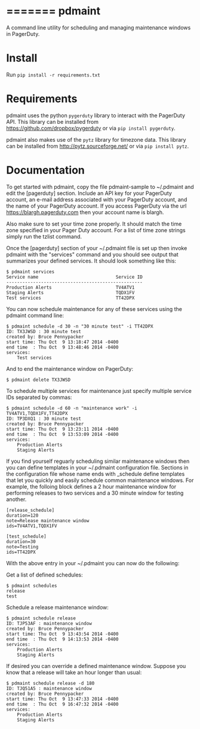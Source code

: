 =======
pdmaint
=======

A command line utility for scheduling and managing maintenance windows in PagerDuty.

Install
============
Run `pip install -r requirements.txt`

Requirements
============

pdmaint uses the python ``pygerduty`` library to interact with the PagerDuty API.
This library can be installed from https://github.com/dropbox/pygerduty or via ``pip install pygerduty``.

pdmaint also makes use of the ``pytz`` library for timezone data.
This library can be installed from http://pytz.sourceforge.net/ or via ``pip install pytz``.

Documentation
=============

To get started with pdmaint, copy the file pdmaint-sample to ~/.pdmaint and
edit the [pagerduty] section.  Include an API key for your PagerDuty account,
an e-mail address associated with your PagerDuty account, and the name of
your PagerDuty account.  If you access PagerDuty via the url
https://blargh.pagerduty.com then your account name is blargh.

Also make sure to set your time zone properly.  It should match the time zone
specified in your Pager Duty account.  For a list of time zone strings simply
run the tzlist command.

Once the [pagerduty] section of your ~/.pdmaint file is set up then invoke
pdmaint with the "services" command and you should see output that
summarizes your defined services.  It should look something like this:

    $ pdmaint services
    Service name                             Service ID
    ---------------------------------------------------
    Production Alerts                        TV4ATV1
    Staging Alerts                           TQDX1FV
    Test services                            TT42DPX

You can now schedule maintenance for any of these services using the pdmaint
command line:

    $ pdmaint schedule -d 30 -n "30 minute test" -i TT42DPX
    ID: TX3JWSD : 30 minute test
    created by: Bruce Pennypacker
    start time: Thu Oct  9 13:18:47 2014 -0400
    end time  : Thu Oct  9 13:48:46 2014 -0400
    services:
        Test services

And to end the maintenance window on PagerDuty:

    $ pdmaint delete TX3JWSD

To schedule multiple services for maintenance just specify multiple service
IDs separated by commas:

    $ pdmaint schedule -d 60 -n "maintenance work" -i TV4ATV1,TQDX1FV,TT42DPX
    ID: TP3DXQ1 : 30 minute test
    created by: Bruce Pennypacker
    start time: Thu Oct  9 13:23:11 2014 -0400
    end time  : Thu Oct  9 13:53:09 2014 -0400
    services:
        Production Alerts
        Staging Alerts

If you find yourself reguarly scheduling similar maintenance windows then
you can define templates in your ~/.pdmaint configuration file.  Sections in
the configuration file whose name ends with _schedule define templates
that let you quickly and easily schedule common maintenance windows.  For
example, the folloing block defines a 2 hour maintenance window for
performing releases to two services and a 30 minute window for testing another.

    [release_schedule]
    duration=120
    note=Release maintenance window
    ids=TV4ATV1,TQDX1FV

    [test_schedule]
    duration=30
    note=Testing
    ids=TT42DPX


With the above entry in your ~/.pdmaint you can now do the following:

Get a list of defined schedules:

    $ pdmaint schedules
    release
    test

Schedule a release maintenance window:

    $ pdmaint schedule release
    ID: TJP53AF : maintenance window
    created by: Bruce Pennypacker
    start time: Thu Oct  9 13:43:54 2014 -0400
    end time  : Thu Oct  9 14:13:53 2014 -0400
    services:
        Production Alerts
        Staging Alerts

If desired you can override a defined maintenance window.  Suppose you know
that a release will take an hour longer than usual:

    $ pdmaint schedule release -d 180
    ID: TJQ51A5 : maintenance window
    created by: Bruce Pennypacker
    start time: Thu Oct  9 13:47:33 2014 -0400
    end time  : Thu Oct  9 16:47:32 2014 -0400
    services:
        Production Alerts
        Staging Alerts
